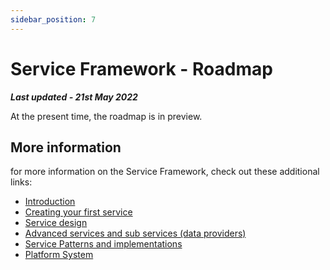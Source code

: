 ```yaml
---
sidebar_position: 7
---
```


# Service Framework - Roadmap

***Last updated - 21st May 2022***

At the present time, the roadmap is in preview.

## More information

for more information on the Service Framework, check out these additional links:

* [Introduction](./01_introduction.md)
* [Creating your first service](./02_getting_started.md)
* [Service design](./03_service_design.md)
* [Advanced services and sub services (data providers)](./04_advanced_services.md)
* [Service Patterns and implementations](./05_service_patterns.md)
* [Platform System](./06_platform_system.md)
